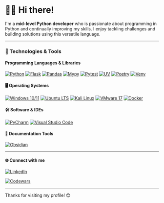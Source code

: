 # 👨‍💻 Hi there!

I'm a **mid-level Python developer** who is passionate about programming in Python and continually improving my skills. I enjoy tackling challenges and building solutions using this versatile language.

---

### 🧰 Technologies & Tools

#### Programming Languages & Libraries
[![Python](https://img.shields.io/badge/Python-3.12-blue?logo=python&logoColor=white)](https://www.python.org/)
[![Flask](https://img.shields.io/badge/Flask-2.3.2-000000?logo=flask&logoColor=white)](https://flask.palletsprojects.com/)
[![Pandas](https://img.shields.io/badge/Pandas-1.5.3-150458?logo=pandas&logoColor=white)](https://pandas.pydata.org/)
[![Mypy](https://img.shields.io/badge/Mypy-1.14.1-000000?logo=mypy&logoColor=white)](http://mypy-lang.org/)
[![Pytest](https://img.shields.io/badge/Pytest-8.3.4-0A8E00?logo=pytest&logoColor=white)](https://pytest.org/)
[![UV](https://img.shields.io/badge/UV-0.5.28-8E44AD?logo=astral&logoColor=white)](https://docs.astral.sh/uv/)
[![Poetry](https://img.shields.io/badge/Poetry-1.9.0-000000?logo=poetry&logoColor=white)](https://python-poetry.org/)
[![Venv](https://img.shields.io/badge/Venv-3.12-4B8BBE?logo=python&logoColor=white)](https://docs.python.org/3/library/venv.html)
 


#### 🖥️ Operating Systems
[![Windows 10/11](https://img.shields.io/badge/Windows%2010%20and%2011-10.0_22H2-0078D6?logo=windows&logoColor=white)](https://www.microsoft.com/windows)
[![Ubuntu LTS](https://img.shields.io/badge/Ubuntu%2024.04-E95420?logo=ubuntu&logoColor=white)](https://ubuntu.com/)
[![Kali Linux](https://img.shields.io/badge/Kali%20Linux-2024.1-557C8A?logo=kali&logoColor=white)](https://www.kali.org/)
[![VMware 17](https://img.shields.io/badge/VMware%2017-17.0-607078?logo=vmware&logoColor=white)](https://www.vmware.com/)
[![Docker](https://img.shields.io/badge/Docker-24.0.5-2496ED?logo=docker&logoColor=white)](https://www.docker.com/)

#### 🛠️ Software & IDEs
[![PyCharm](https://img.shields.io/badge/PyCharm-2024.3.1.1-000000?logo=pycharm&logoColor=white)](https://www.jetbrains.com/pycharm/)
[![Visual Studio Code](https://img.shields.io/badge/VS_Code-1.77.3-007ACC?logo=visual-studio-code&logoColor=white)](https://code.visualstudio.com/)

#### 📄 Documentation Tools

[![Obsidian](https://img.shields.io/badge/Obsidian-1.7.7-483699?logo=obsidian&logoColor=white)](https://obsidian.md/)

---

#### 🌐 Connect with me
[![LinkedIn](https://img.shields.io/badge/LinkedIn-2025-0A66C2?logo=linkedin&logoColor=white)](https://www.linkedin.com/in/piotr-lipinski-pl/)

[![Codewars](https://www.codewars.com/users/piotrlipinski/badges/small)](https://www.codewars.com/users/piotrlipinski)

---

Thanks for visiting my profile! 😊

